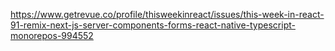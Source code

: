 https://www.getrevue.co/profile/thisweekinreact/issues/this-week-in-react-91-remix-next-js-server-components-forms-react-native-typescript-monorepos-994552

